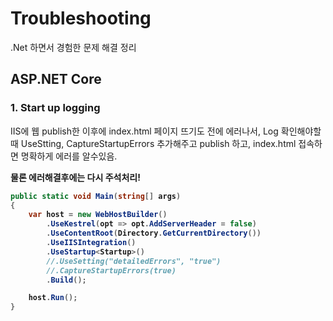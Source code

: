# Troubleshooting 
.Net 하면서 경험한 문제 해결 정리

## ASP.NET Core

### 1. Start up logging
IIS에 웹 publish한 이후에 index.html 페이지 뜨기도 전에 에러나서, Log 확인해야할때
UseStting, CaptureStartupErrors 추가해주고 publish 하고, index.html 접속하면 명확하게 에러를 알수있음.

<b>물론 에러해결후에는 다시 주석처리!<b>
```csharp
public static void Main(string[] args)
{
    var host = new WebHostBuilder()
        .UseKestrel(opt => opt.AddServerHeader = false)
        .UseContentRoot(Directory.GetCurrentDirectory())
        .UseIISIntegration()
        .UseStartup<Startup>()
        //.UseSetting("detailedErrors", "true")
        //.CaptureStartupErrors(true)
        .Build();

    host.Run();
}
```



